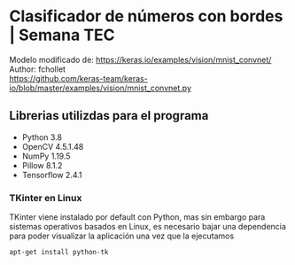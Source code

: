# Clasificador de números con bordes | Semana TEC

Modelo modificado de: https://keras.io/examples/vision/mnist_convnet/ <br/>
Author: fchollet <br/>
https://github.com/keras-team/keras-io/blob/master/examples/vision/mnist_convnet.py <br/>

## Librerias utilizdas para el programa

* Python 3.8 <br/>
* OpenCV 4.5.1.48<br/>
* NumPy 1.19.5<br/>
* Pillow 8.1.2<br/>
* Tensorflow 2.4.1<br/>


### TKinter en Linux

TKinter viene instalado por default con Python, mas sin embargo para sistemas operativos basados en Linux, es necesario bajar una dependencia para poder visualizar la aplicación una vez que la ejecutamos

    apt-get install python-tk

